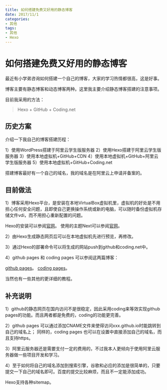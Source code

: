 ```yaml
---
title: 如何搭建免费又好用的静态博客
date: 2017/11/1
categories:
- 其他
tags:
- 其他
- Hexo
---
```


如何搭建免费又好用的静态博客
=============================

最近有小学弟咨询如何搭建一个自己的博客，大家的学习热情都很高，这是好事。

博客主要有静态博客和动态博客两种。这里我主要介绍静态博客搭建的注意事项。

目前我采用的方法：

> Hexo + GitHub + Coding.net

## 历史方案

介绍一下我自己的博客搭建历程：

1）使用WordPress搭建于阿里云学生版服务器
2）使用Hexo搭建于阿里云学生版服务器
3）使用本地虚拟机+GitHub+CDN
4）使用本地虚拟机+GitHub+阿里云学生版服务器
5）使用本地虚拟机+GitHub+Coding.net

搭建博客最好有一个自己的域名，我的域名是在阿里云上申请并备案的。

## 目前做法

1）博客采用Hexo平台，是安装在本地VirtualBox虚拟机里，虚拟机的好处是不用担心任何安全问题，且即使自己更换操作系统或新的电脑，可以随时备份虚拟机存储文件vdi，而不用担心重新配置的问题。

Hexo的安装可以参阅[官网](https://hexo.io/)。
使用的主题Next可以参阅[官网](http://theme-next.iissnan.com/)。

2）由Hexo生成静态网页后可以在本地虚拟机先进行预览，再修改。

3）通过Hexo的部署命令可以将生成的网站push到github和coding.net中。

4）github pages 和 coding pages 可以参阅这两篇博客：

[github pages](https://pages.github.com/)。
[coding pages](https://coding.net/help/doc/pages)。

当然也有一些其他的更详细的教程。

## 补充说明

1）github的静态网页在国内访问不是很稳定，因此采用coding来等效实现github pages的功能。而且两者都是免费的，coding的功能更完善。

2）github pages 可以通过添加CNAME文件来使得访问xxx.github.io时能跳转到自己的域名上；
同样的，coding pages 也可以在设置中直接添加自己的域名，而且支持https。

3）阿里云服务器还是需要支付一定的费用的，不过我本人更倾向于使用阿里云服务器做一些项目开发和学习。

4）至于如何将自己的域名添加到搜索引擎，谷歌和必应的添加是很简单的，只要提交一下自己的域名即可。百度的提交比较麻烦，而且不一定能添加成功。

Hexo支持各种sitemap。





